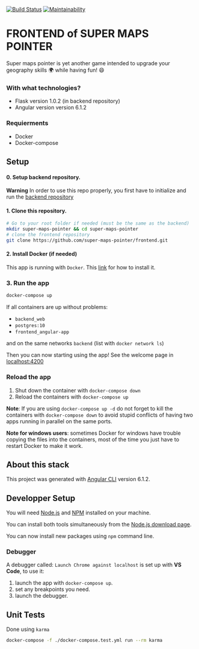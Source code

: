 [![Build Status](https://travis-ci.com/super-maps-pointer/frontend.svg?branch=master)](https://travis-ci.com/super-maps-pointer/frontend)
[![Maintainability](https://api.codeclimate.com/v1/badges/1013659b3cd23514d008/maintainability)](https://codeclimate.com/github/super-maps-pointer/frontend/maintainability)

# FRONTEND of SUPER MAPS POINTER

Super maps pointer is yet another game intended to upgrade your geography skills :earth_africa: while having fun! :smile:

### With what technologies?

* Flask version 1.0.2 (in backend repository)
* Angular version version 6.1.2 

### Requierments

* Docker
* Docker-compose

## Setup

#### 0. Setup backend repository.

**Warning** In order to use this repo properly, you first have to initialize and run the [backend repository](https://github.com/super-maps-pointer/backend)

#### 1. Clone this repository. 

```bash
# Go to your root folder if needed (must be the same as the backend)
mkdir super-maps-pointer && cd super-maps-pointer
# clone the frontend repository
git clone https://github.com/super-maps-pointer/frontend.git
```

#### 2. Install Docker (if needed)

This app is running with `Docker`. This [link](https://docs.docker.com/docker-for-windows/) for how to install it.

### 3. Run the app

```bash
docker-compose up
```

If all containers are up without problems:
  - `backend_web`
  - `postgres:10`
  - `frontend_angular-app`

and on the same networks `backend` (list with `docker network ls`)

Then you can now starting using the app! See the welcome page in [localhost:4200](http://127.0.0.1:4200)

### Reload the app

1. Shut down the container with `docker-compose down`
2. Reload the containers with `docker-compose up`

**Note**: If you are using `docker-compose up -d` do not forget to kill the containers with `docker-compose down` to avoid stupid conflicts of having two apps running in parallel on the same ports.

**Note for windows users**: sometimes Docker for windows have trouble copying the files into the containers, most of the time you just have to restart Docker to make it work.

## About this stack

This project was generated with [Angular CLI](https://github.com/angular/angular-cli) version 6.1.2.

## Developper Setup

You will need [Node.js](https://nodejs.org/en/) and [NPM](https://www.npmjs.com/) installed on your machine.

You can install both tools simultaneously from the [Node.js download page](https://nodejs.org/en/download/).

You can now install new packages using `npm` command line.

### Debugger

A debugger called: `Launch Chrome against localhost` is set up with **VS Code**, to use it:

1. launch the app with `docker-compose up`.
2. set any breakpoints you need.
3. launch the debugger.

## Unit Tests

Done using `karma`

```zsh
docker-compose -f ./docker-compose.test.yml run --rm karma
```
